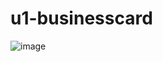 # u1-businesscard

![image](https://github.com/user-attachments/assets/539a47a7-3fd9-487b-b319-48de8a7fdbcd)
